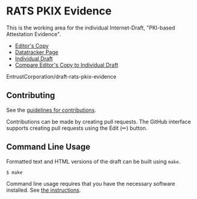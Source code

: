 # RATS PKIX Evidence

This is the working area for the individual Internet-Draft, "PKI-based Attestation Evidence".

* [Editor's Copy](https://entrustcorporation.github.io/draft-rats-pkix-evidence/)
* [Datatracker Page](https://datatracker.ietf.org/doc/draft-ounsworth-rats-pkix-evidence)
* [Individual Draft](https://datatracker.ietf.org/doc/html/draft-ounsworth-csr-attestation)
* [Compare Editor's Copy to Individual Draft](https://lamps-wg.github.io/csr-attestation/#go.draft-ounsworth-csr-attestation.diff)


EntrustCorporation/draft-rats-pkix-evidence

## Contributing

See the
[guidelines for contributions](https://github.com/lamps-wg/csr-attestation/blob/main/CONTRIBUTING.md).

Contributions can be made by creating pull requests.
The GitHub interface supports creating pull requests using the Edit (✏) button.


## Command Line Usage

Formatted text and HTML versions of the draft can be built using `make`.

```sh
$ make
```

Command line usage requires that you have the necessary software installed.  See
[the instructions](https://github.com/martinthomson/i-d-template/blob/main/doc/SETUP.md).